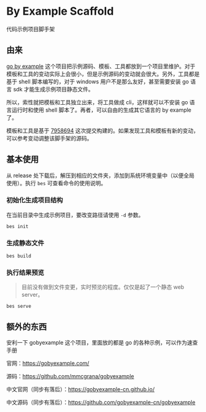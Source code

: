 # By Example Scaffold

代码示例项目脚手架

## 由来

[go by example](https://github.com/mmcgrana/gobyexample) 这个项目把示例源码、模板、工具都放到一个项目里维护。对于模板和工具的变动实际上会很小，但是示例源码的变动就会很大。另外，工具都是基于 shell 脚本编写的，对于 windows 用户不是那么友好，甚至需要安装 go 语言 sdk 才能生成示例项目静态文件。

所以，索性就把模板和工具独立出来，将工具做成 cli，这样就可以不安装 go 语言运行时和使用 shell 脚本了。再者，可以自由的生成其它语言的 by example 了。

模板和工具是基于 [7958694](https://github.com/mmcgrana/gobyexample/commit/7958694c0ea91d3bef545cc4857a53e8c5eab48d) 这次提交构建的。如果发现工具和模板有新的变动，可以参考变动调整该脚手架的源码。

## 基本使用

从 release 处下载后，解压到相应的文件夹，添加到系统环境变量中（以便全局使用）。执行 `bes` 可查看命令的使用说明。

### 初始化生成项目结构

在当前目录中生成示例项目，要改变路径请使用 `-d` 参数。

```shell
bes init
```

### 生成静态文件

```shell
bes build
```

### 执行结果预览

> 目前没有做到文件变更，实时预览的程度。仅仅是起了一个静态 web server。

```shell
bes serve
```

## 额外的东西

安利一下 gobyexample 这个项目，里面放的都是 go 的各种示例，可以作为速查手册

官网：https://gobyexample.com/

源码：https://github.com/mmcgrana/gobyexample

中文官网（同步有落后）：https://gobyexample-cn.github.io/

中文源码（同步有落后）：https://github.com/gobyexample-cn/gobyexample
